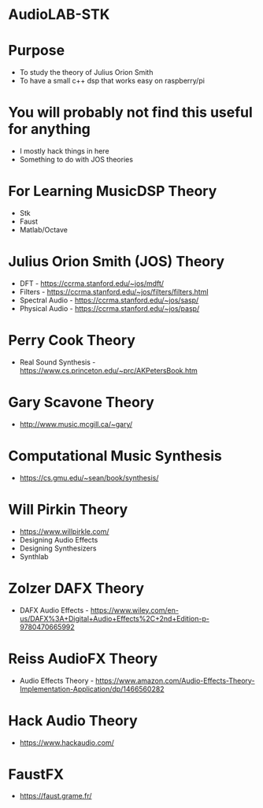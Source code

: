 # AudioLAB-STK

# Purpose
* To study the theory of Julius Orion Smith
* To have a small c++ dsp that works easy on raspberry/pi

# You will probably not find this useful for anything
* I mostly hack things in here
* Something to do with JOS theories

# For Learning MusicDSP Theory
* Stk   
* Faust
* Matlab/Octave

# Julius Orion Smith (JOS) Theory
* DFT - https://ccrma.stanford.edu/~jos/mdft/
* Filters - https://ccrma.stanford.edu/~jos/filters/filters.html
* Spectral Audio - https://ccrma.stanford.edu/~jos/sasp/
* Physical Audio - https://ccrma.stanford.edu/~jos/pasp/

# Perry Cook Theory
* Real Sound Synthesis - https://www.cs.princeton.edu/~prc/AKPetersBook.htm

# Gary Scavone Theory
* http://www.music.mcgill.ca/~gary/

# Computational Music Synthesis
* https://cs.gmu.edu/~sean/book/synthesis/

# Will Pirkin Theory
* https://www.willpirkle.com/
* Designing Audio Effects
* Designing Synthesizers
* Synthlab

# Zolzer DAFX Theory
* DAFX Audio Effects - https://www.wiley.com/en-us/DAFX%3A+Digital+Audio+Effects%2C+2nd+Edition-p-9780470665992

# Reiss AudioFX Theory
* Audio Effects Theory - https://www.amazon.com/Audio-Effects-Theory-Implementation-Application/dp/1466560282

# Hack Audio Theory
* https://www.hackaudio.com/

# FaustFX
* https://faust.grame.fr/
